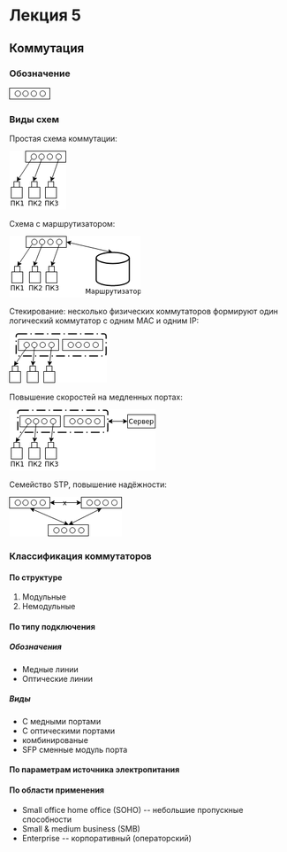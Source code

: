 # Лекция 5
## Коммутация
### Обозначение
![коммутация](https://raw.githubusercontent.com/krasnotsvetov/Networks_course/master/Images/5_1.png)
### Виды схем
Простая схема коммутации:

![1-я схема](https://raw.githubusercontent.com/krasnotsvetov/Networks_course/master/Images/5_2.png)

Схема с маршрутизатором:

![с маршрутизатором](https://raw.githubusercontent.com/krasnotsvetov/Networks_course/master/Images/5_3.png)

Стекирование: несколько физических коммутаторов формируют один логический коммутатор с одним MAC и одним IP:

![стекирование](https://raw.githubusercontent.com/krasnotsvetov/Networks_course/master/Images/5_4.png)

Повышение скоростей на медленных портах:

![](https://raw.githubusercontent.com/krasnotsvetov/Networks_course/master/Images/5_5.png)

Семейство STP, повышение надёжности:

![повышение надёжности](https://raw.githubusercontent.com/krasnotsvetov/Networks_course/master/Images/5_6.png)

### Классификация коммутаторов
#### По структуре
1. Модульные
2. Немодульные
#### По типу подключения
##### Обозначения
- Медные линии
- Оптические линии
##### Виды
- С медными портами
- С оптическими портами
- комбинированые
- SFP сменные модуль порта
#### По параметрам источника электропитания
#### По области применения
- Small office home office (SOHO) -- небольшие пропускные способности
- Small & medium business (SMB) 
- Enterprise -- корпоративный (операторский)

